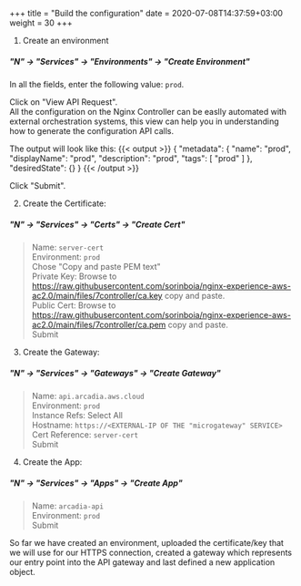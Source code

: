+++
title = "Build the configuration"
date = 2020-07-08T14:37:59+03:00
weight = 30
+++

1. Create an environment
##### "N" -> "Services" -> "Environments" -> "Create Environment"  
In all the fields, enter the following value: ```prod```.

Click on "View API Request".  
All the configuration on the Nginx Controller can be easlly automated with external orchestration systems, this view can help you in understanding how to generate the configuration API calls.  

The output will look like this:
{{< output >}}
{
  "metadata": {
    "name": "prod",
    "displayName": "prod",
    "description": "prod",
    "tags": [
      "prod"
    ]
  },
  "desiredState": {}
}
{{< /output >}}

Click "Submit".

2. Create the Certificate:  

##### "N" -> "Services" -> "Certs" -> "Create Cert"
> Name: ```server-cert```   
> Environment: ```prod ```  
> Chose "Copy and paste PEM text"  
> Private Key: Browse to https://raw.githubusercontent.com/sorinboia/nginx-experience-aws-ac2.0/main/files/7controller/ca.key copy and paste.  
> Public Cert: Browse to https://raw.githubusercontent.com/sorinboia/nginx-experience-aws-ac2.0/main/files/7controller/ca.pem copy and paste.  
> Submit

3. Create the Gateway:  

##### "N" -> "Services" -> "Gateways" -> "Create Gateway"
> Name: ```api.arcadia.aws.cloud```  
> Environment: ```prod```  
> Instance Refs: Select All  
> Hostname: ```https://<EXTERNAL-IP OF THE "microgateway" SERVICE>```  
> Cert Reference: ```server-cert```  
> Submit


4. Create the App: 

##### "N" -> "Services" -> "Apps" -> "Create App"
> Name: ```arcadia-api```   
> Environment: ```prod```  
> Submit

  
  
So far we have created an environment, uploaded the certificate/key that we will use for our HTTPS connection, created a gateway which represents our entry point into the API gateway and last defined a new application object.  